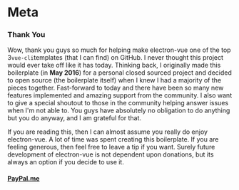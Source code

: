 # Meta

### Thank You

Wow, thank you guys so much for helping make electron-vue one of the top 3`vue-cli`templates \(that I can find\) on GitHub. I never thought this project would ever take off like it has today. Thinking back, I originally made this boilerplate \(in **May 2016**\) for a personal closed sourced project and decided to open source \(the boilerplate itself\) when I knew I had a majority of the pieces together. Fast-forward to today and there have been so many new features implemented and amazing support from the community. I also want to give a special shoutout to those in the community helping answer issues when I'm not able to. You guys have absolutely no obligation to do anything but you do anyway, and I am grateful for that.

If you are reading this, then I can almost assume you really do enjoy electron-vue. A lot of time was spent creating this boilerplate. If you are feeling generous, then feel free to leave a tip if you want. Surely future development of electron-vue is not dependent upon donations, but its always an option if you decide to use it.

#### [**PayPal.me**](https://www.paypal.me/simulatedgreg/5) 



